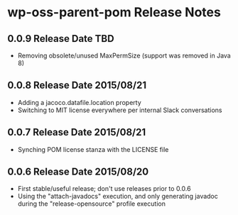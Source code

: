 # wp-oss-parent-pom Release Notes

## 0.0.9 Release Date TBD

* Removing obsolete/unused MaxPermSize (support was removed in Java 8)

## 0.0.8 Release Date 2015/08/21

* Adding a jacoco.datafile.location property
* Switching to MIT license everywhere per internal Slack conversations

## 0.0.7 Release Date 2015/08/21

* Synching POM license stanza with the LICENSE file

## 0.0.6 Release Date 2015/08/20

* First stable/useful release; don't use releases prior to 0.0.6
* Using the "attach-javadocs" execution, and only generating javadoc during the "release-opensource" profile execution


